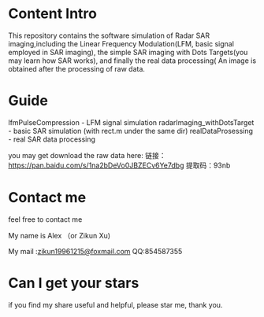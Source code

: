 # Content Intro
This repository contains the software simulation of Radar SAR imaging,including the Linear Frequency Modulation(LFM, basic signal employed in SAR imaging), the simple SAR imaging with Dots Targets(you may learn how SAR works), and finally the real data processing( An image is obtained after the processing of raw data.
# Guide
lfmPulseCompression - LFM signal simulation
radarImaging_withDotsTarget - basic SAR simulation (with rect.m under the same dir) 
realDataProsessing - real SAR data processing

you may get download the raw data here:
链接：https://pan.baidu.com/s/1na2bDeVo0JBZECv6Ye7dbg 
提取码：93nb 

# Contact me
feel free to contact me

My name is Alex （or Zikun Xu)

My mail :zikun19961215@foxmail.com    QQ:854587355

# Can I get your stars
if you find my share useful and helpful, please star me, thank you.
